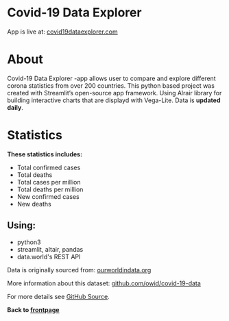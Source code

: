 # Covid-19 Data Explorer
App is live at: [covid19dataexplorer.com](https://www.covid19dataexplorer.com/)

# About
Covid-19 Data Explorer -app allows user to compare and explore different corona statistics from over 200 countries.
This python based project was created with Streamlit’s open-source app framework.
Using Alrair library for building interactive charts that are displayd with Vega-Lite. Data is **updated daily**.

# Statistics
**These statistics includes:**
* Total confirmed cases
* Total deaths
* Total cases per million  
* Total deaths per million
* New confirmed cases
* New deaths

## Using:
* python3
* streamlit, altair, pandas
* data.world's REST API

Data is originally sourced from: [ourworldindata.org](https://ourworldindata.org/coronavirus-source-data)  
  
More information about this dataset: [github.com/owid/covid-19-data](https://github.com/owid/covid-19-data/tree/master/public/data)

For more details see [GitHub Source](https://github.com/kurval/COVID-19-Data-Explorer).  
  
**Back to [frontpage](https://kurval.github.io/)**
